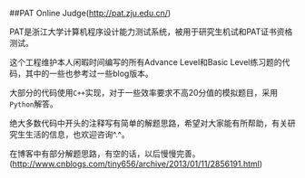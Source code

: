 ##PAT Online Judge(http://pat.zju.edu.cn/)

PAT是浙江大学计算机程序设计能力测试系统，被用于研究生机试和PAT证书资格测试。

这个工程维护本人闲暇时间编写的所有Advance Level和Basic Level练习题的代码，其中的一些也参考过一些blog版本。

大部分的代码使用`C++`实现，对于一些效率要求不高20分值的模拟题目，采用`Python`解答。

绝大多数代码中开头的注释写有简单的解题思路，希望对大家能有所帮助，有关研究生生活的信息，也欢迎咨询^.^。

在博客中有部分解题思路，有空的话，以后慢慢完善。(http://www.cnblogs.com/tiny656/archive/2013/01/11/2856191.html)

